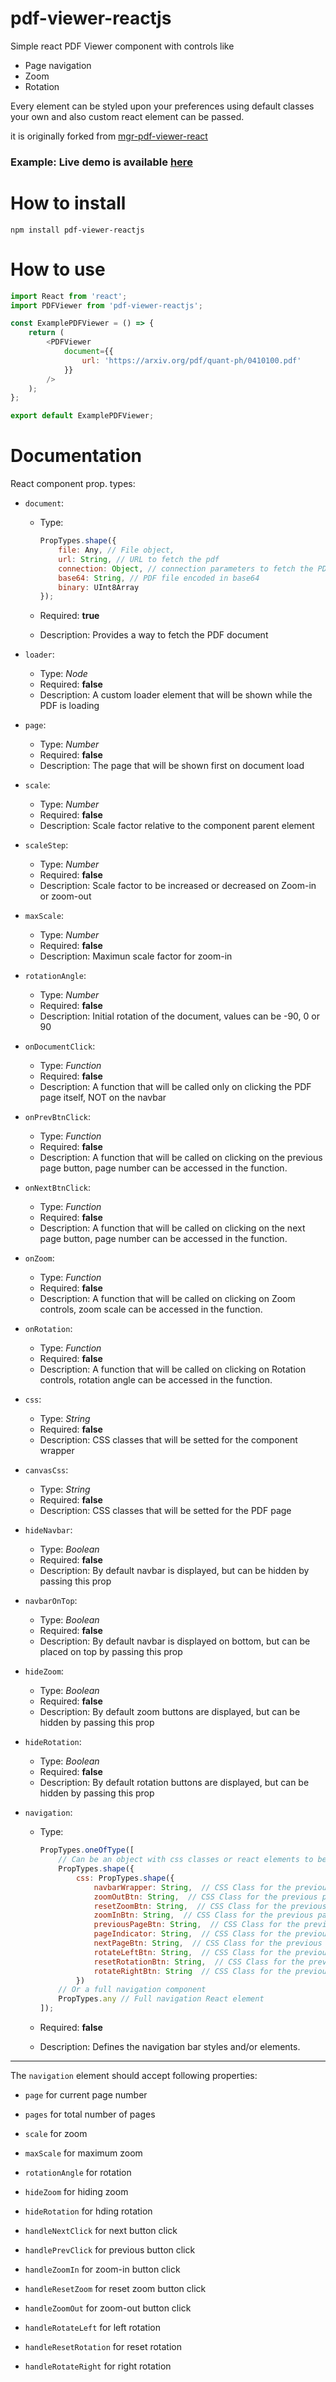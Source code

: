 # pdf-viewer-reactjs

Simple react PDF Viewer component with controls like

-   Page navigation
-   Zoom
-   Rotation

Every element can be styled upon your preferences using default classes your own and also custom react element can be passed.

it is originally forked from [mgr-pdf-viewer-react](https://github.com/MGrin/mgr-pdf-viewer-react)

### Example: Live demo is available [here](https://ansu5555.github.io/pdf-viewer-reactjs/)

# How to install

```
npm install pdf-viewer-reactjs
```

# How to use

```js
import React from 'react';
import PDFViewer from 'pdf-viewer-reactjs';

const ExamplePDFViewer = () => {
    return (
        <PDFViewer
            document={{
                url: 'https://arxiv.org/pdf/quant-ph/0410100.pdf'
            }}
        />
    );
};

export default ExamplePDFViewer;
```

# Documentation

React component prop. types:

-   `document`:

    -   Type:

        ```js
        PropTypes.shape({
            file: Any, // File object,
            url: String, // URL to fetch the pdf
            connection: Object, // connection parameters to fetch the PDF, see PDF.js docs
            base64: String, // PDF file encoded in base64
            binary: UInt8Array
        });
        ```

    -   Required: **true**
    -   Description: Provides a way to fetch the PDF document

-   `loader`:

    -   Type: _Node_
    -   Required: **false**
    -   Description: A custom loader element that will be shown while the PDF is loading

-   `page`:

    -   Type: _Number_
    -   Required: **false**
    -   Description: The page that will be shown first on document load

-   `scale`:

    -   Type: _Number_
    -   Required: **false**
    -   Description: Scale factor relative to the component parent element

-   `scaleStep`:

    -   Type: _Number_
    -   Required: **false**
    -   Description: Scale factor to be increased or decreased on Zoom-in or zoom-out

-   `maxScale`:

    -   Type: _Number_
    -   Required: **false**
    -   Description: Maximun scale factor for zoom-in

-   `rotationAngle`:

    -   Type: _Number_
    -   Required: **false**
    -   Description: Initial rotation of the document, values can be -90, 0 or 90

-   `onDocumentClick`:

    -   Type: _Function_
    -   Required: **false**
    -   Description: A function that will be called only on clicking the PDF page itself, NOT on the navbar

-   `onPrevBtnClick`:

    -   Type: _Function_
    -   Required: **false**
    -   Description: A function that will be called on clicking on the previous page button, page number can be accessed in the function.

-   `onNextBtnClick`:

    -   Type: _Function_
    -   Required: **false**
    -   Description: A function that will be called on clicking on the next page button, page number can be accessed in the function.

-   `onZoom`:

    -   Type: _Function_
    -   Required: **false**
    -   Description: A function that will be called on clicking on Zoom controls, zoom scale can be accessed in the function.

-   `onRotation`:

    -   Type: _Function_
    -   Required: **false**
    -   Description: A function that will be called on clicking on Rotation controls, rotation angle can be accessed in the function.

*   `css`:

    -   Type: _String_
    -   Required: **false**
    -   Description: CSS classes that will be setted for the component wrapper

*   `canvasCss`:

    -   Type: _String_
    -   Required: **false**
    -   Description: CSS classes that will be setted for the PDF page

*   `hideNavbar`:

    -   Type: _Boolean_
    -   Required: **false**
    -   Description: By default navbar is displayed, but can be hidden by passing this prop

*   `navbarOnTop`:

    -   Type: _Boolean_
    -   Required: **false**
    -   Description: By default navbar is displayed on bottom, but can be placed on top by passing this prop

*   `hideZoom`:

    -   Type: _Boolean_
    -   Required: **false**
    -   Description: By default zoom buttons are displayed, but can be hidden by passing this prop

*   `hideRotation`:

    -   Type: _Boolean_
    -   Required: **false**
    -   Description: By default rotation buttons are displayed, but can be hidden by passing this prop

*   `navigation`:

    -   Type:

        ```js
        PropTypes.oneOfType([
            // Can be an object with css classes or react elements to be rendered
            PropTypes.shape({
                css: PropTypes.shape({
                    navbarWrapper: String,  // CSS Class for the previous page button
                    zoomOutBtn: String,  // CSS Class for the previous page button
                    resetZoomBtn: String,  // CSS Class for the previous page button
                    zoomInBtn: String,  // CSS Class for the previous page button
                    previousPageBtn: String,  // CSS Class for the previous page button
                    pageIndicator: String,  // CSS Class for the previous page button
                    nextPageBtn: String,  // CSS Class for the previous page button
                    rotateLeftBtn: String,  // CSS Class for the previous page button
                    resetRotationBtn: String,  // CSS Class for the previous page button
                    rotateRightBtn: String  // CSS Class for the previous page button
                })
            // Or a full navigation component
            PropTypes.any // Full navigation React element
        ]);
        ```

    -   Required: **false**
    -   Description: Defines the navigation bar styles and/or elements.

---

The `navigation` element should accept following properties:

-   `page` for current page number

-   `pages` for total number of pages

-   `scale` for zoom

-   `maxScale` for maximum zoom

-   `rotationAngle` for rotation

-   `hideZoom` for hiding zoom

-   `hideRotation` for hding rotation

-   `handleNextClick` for next button click

-   `handlePrevClick` for previous button click

-   `handleZoomIn` for zoom-in button click

-   `handleResetZoom` for reset zoom button click

-   `handleZoomOut` for zoom-out button click

-   `handleRotateLeft` for left rotation

-   `handleResetRotation` for reset rotation

-   `handleRotateRight` for right rotation
